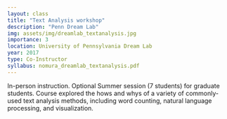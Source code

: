 ```yaml
---
layout: class
title: "Text Analysis workshop"
description: "Penn Dream Lab"
img: assets/img/dreamlab_textanalysis.jpg
importance: 3
location: University of Pennsylvania Dream Lab
year: 2017
type: Co-Instructor
syllabus: nomura_dreamlab_textanalysis.pdf
---
```



In-person instruction. Optional Summer session (7 students) for graduate students. Course explored the hows and whys of a variety of commonly-used text analysis methods, including word counting, natural language processing, and visualization.